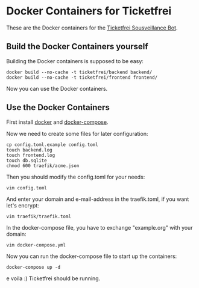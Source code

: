 # Docker Containers for Ticketfrei

These are the Docker containers for the [Ticketfrei Sousveillance Bot](https://github.com/b3yond/ticketfrei).

## Build the Docker Containers yourself

Building the Docker containers is supposed to be easy:

```
docker build --no-cache -t ticketfrei/backend backend/
docker build --no-cache -t ticketfrei/frontend frontend/
```

Now you can use the Docker containers.

## Use the Docker Containers

First install [docker](https://docs.docker.com/install/#server) and [docker-compose](https://docs.docker.com/compose/install/).

Now we need to create some files for later configuration:
```
cp config.toml.example config.toml
touch backend.log
touch frontend.log
touch db.sqlite
chmod 600 traefik/acme.json
```

Then you should modify the config.toml for your needs:

```
vim config.toml
```

And enter your domain and e-mail-address in the traefik.toml, if you want let's encrypt:

```
vim traefik/traefik.toml
```

In the docker-compose file, you have to exchange "example.org" with your domain:

```
vim docker-compose.yml
```

Now you can run the docker-compose file to start up the containers:

```
docker-compose up -d
```

e voila :) Ticketfrei should be running.

